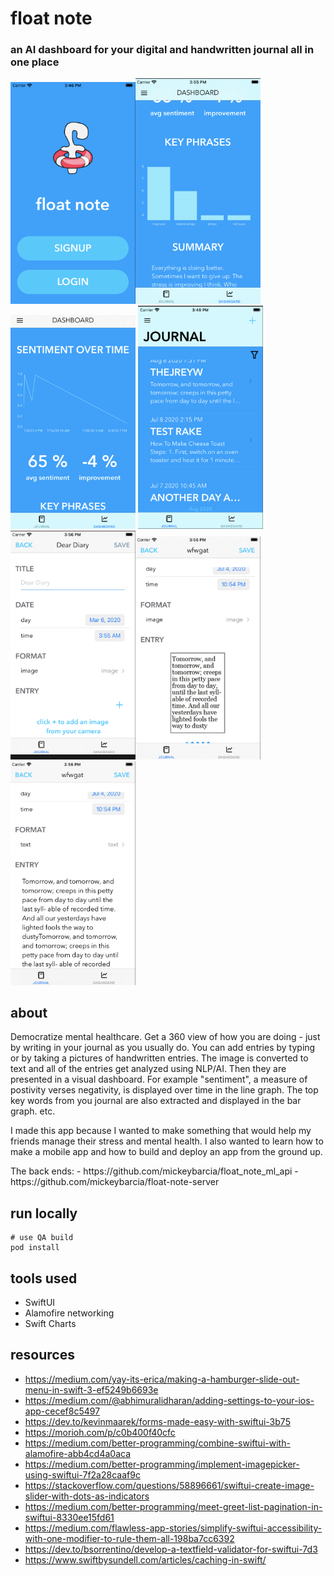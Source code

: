 #  float note
### an AI dashboard for your digital and handwritten journal all in one place
<img src="./Screenshots/login.png" width=200><img src="./Screenshots/dash1.png" width=200><img src="./Screenshots/dash2.png" width=200>
<img src="./Screenshots/journal.png" width=200><img src="./Screenshots/entry3.png" width=200><img src="./Screenshots/entry1.png" width=200><img src="./Screenshots/entry2.png" width=200>

## about 
<p> Democratize mental healthcare. Get a 360 view of how you are doing - just by writing in your journal as you usually do. You can add entries by typing or by taking a pictures of handwritten entries. The image is converted to text and all of the entries get analyzed using NLP/AI. Then they are presented in a visual dashboard. For example "sentiment", a measure of postivity verses negativity, is displayed over time in the line graph. The top key words from you journal are also extracted and displayed in the bar graph. etc. </p>
<p> I made this app because I wanted to make something that would help my friends manage their stress and mental health. I also wanted to learn how to make a mobile app and how to build and deploy an app from the ground up. </p>
The back ends: 
- https://github.com/mickeybarcia/float_note_ml_api
- https://github.com/mickeybarcia/float-note-server

## run locally
```
# use QA build
pod install
```
## tools used
- SwiftUI
- Alamofire networking
- Swift Charts 
## resources
- https://medium.com/yay-its-erica/making-a-hamburger-slide-out-menu-in-swift-3-ef5249b6693e
- https://medium.com/@abhimuralidharan/adding-settings-to-your-ios-app-cecef8c5497
- https://dev.to/kevinmaarek/forms-made-easy-with-swiftui-3b75
- https://morioh.com/p/c0b400f40cfc
- https://medium.com/better-programming/combine-swiftui-with-alamofire-abb4cd4a0aca
- https://medium.com/better-programming/implement-imagepicker-using-swiftui-7f2a28caaf9c
- https://stackoverflow.com/questions/58896661/swiftui-create-image-slider-with-dots-as-indicators
- https://medium.com/better-programming/meet-greet-list-pagination-in-swiftui-8330ee15fd61
- https://medium.com/flawless-app-stories/simplify-swiftui-accessibility-with-one-modifier-to-rule-them-all-198ba7cc6392
- https://dev.to/bsorrentino/develop-a-textfield-validator-for-swiftui-7d3
- https://www.swiftbysundell.com/articles/caching-in-swift/
